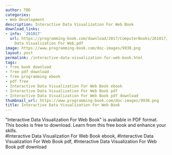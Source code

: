 ```yaml
---
author: TBD
categories:
- Web Development
description: Interactive Data Visualization For Web Book
download_links:
- info: '261017'
  url: https://programming-book.com/download/2017/ComputerBooks/261017/Interactive
    Data Visualization For Web.pdf
image: https://www.programming-book.com/doc-images/9938.png
layout: post
permalink: /interactive-data-visualization-for-web-book.html
tags:
- free book download
- free pdf download
- free programming ebook
- pdf free
- Interactive Data Visualization For Web Book ebook
- Interactive Data Visualization For Web Book pdf
- Interactive Data Visualization For Web Book pdf download
thumbnail_url: https://www.programming-book.com/doc-images/9938.png
title: Interactive Data Visualization For Web Book
---
```


 
<div class="item-desc text-justify">
  "Interactive Data Visualization For Web Book" is available in PDF format. This books is free to download. Learn from this free book and enhance your skills.
  <br>
  #Interactive Data Visualization For Web Book ebook, #Interactive Data Visualization For Web Book pdf, #Interactive Data Visualization For Web Book pdf download
</div>